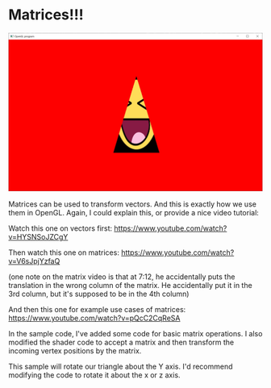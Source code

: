 # Matrices!!!

![Matrices Screenshot](screenshot.jpg)

Matrices can be used to transform vectors.  And this is exactly how we use them in OpenGL.  Again, I could explain this, or provide a nice video tutorial:

Watch this one on vectors first:
https://www.youtube.com/watch?v=HYSNSoJZCgY

Then watch this one on matrices:
https://www.youtube.com/watch?v=V6sJpjYzfaQ

(one note on the matrix video is that at 7:12, he accidentally puts the translation in the wrong column of the matrix.  He accidentally put it in the 3rd column, but it's supposed to be in the 4th column)

And then this one for example use cases of matrices:
https://www.youtube.com/watch?v=pQcC2CqReSA

In the sample code, I've added some code for basic matrix operations.  I also modified the shader code to accept a matrix and then transform the incoming vertex positions by the matrix.

This sample will rotate our triangle about the Y axis.  I'd recommend modifying the code to rotate it about the x or z axis.